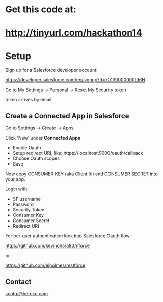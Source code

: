 # Get this code at:

# http://tinyurl.com/hackathon14

# Setup

Sign up for a Salesforce developer account: 

https://developer.salesforce.com/en/signup?d=70130000000td6N


Go to My Settings -> Personal -> Reset My Security token

token arrives by email.

## Create a Connected App in Salesforce

Go to Settings -> Create -> Apps

Click 'New' under **Connected Apps**

- Enable Oauth
- Setup redirect URI, like: https://localhost:9000/oauth/callback
- Choose Oauth scopes
- Save


Now copy CONSUMER KEY (aka Client Id) and CONSUMER SECRET into your app.

Login with:

- SF username
- Password
- Security Token
- Consumer Key
- Consumer Secret
- Redirect URI

For per-user authentication look into Salesforce Oauth flow:

https://github.com/kevinohara80/nforce

or

https://github.com/ejholmes/restforce

## Contact

scottp@heroku.com




